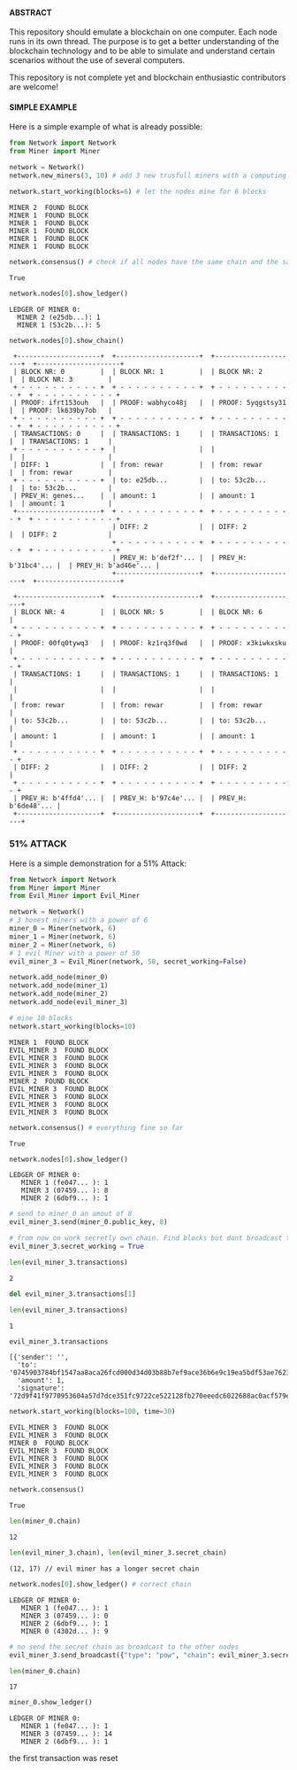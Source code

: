#### ABSTRACT

This repository should emulate a blockchain on one computer.
Each node runs in its own thread. The purpose is to get a better understanding of the blockchain technology and to be 
able to simulate and understand certain scenarios without the use of several computers. 

This repository is not complete yet and blockchain enthusiastic contributors are welcome!



#### SIMPLE EXAMPLE

Here is a simple example of what is already possible:

```python
from Network import Network
from Miner import Miner

network = Network()
network.new_miners(3, 10) # add 3 new trusfull miners with a computing power of 10
```
```python
network.start_working(blocks=6) # let the nodes mine for 6 blocks
```
    MINER 2  FOUND BLOCK
    MINER 1  FOUND BLOCK
    MINER 1  FOUND BLOCK
    MINER 1  FOUND BLOCK
    MINER 1  FOUND BLOCK
    MINER 1  FOUND BLOCK

```python
network.consensus() # check if all nodes have the same chain and the same ledger
```
    True
    
```python
network.nodes[0].show_ledger()
```

    LEDGER OF MINER 0: 
      MINER 2 (e25db...): 1
      MINER 1 (53c2b...): 5
```python
network.nodes[0].show_chain()
```
     +---------------------+  +---------------------+  +---------------------+  +---------------------+
     | BLOCK NR: 0         |  | BLOCK NR: 1         |  | BLOCK NR: 2         |  | BLOCK NR: 3         |
     + - - - - - - - - - - +  + - - - - - - - - - - +  + - - - - - - - - - - +  + - - - - - - - - - - +
     | PROOF: ifrt153ouh   |  | PROOF: wabhyco48j   |  | PROOF: 5yqgstsy31   |  | PROOF: lk639by7ob   |
     + - - - - - - - - - - +  + - - - - - - - - - - +  + - - - - - - - - - - +  + - - - - - - - - - - +
     | TRANSACTIONS: 0     |  | TRANSACTIONS: 1     |  | TRANSACTIONS: 1     |  | TRANSACTIONS: 1     |
     + - - - - - - - - - - +  |                     |  |                     |  |                     |
     | DIFF: 1             |  | from: rewar         |  | from: rewar         |  | from: rewar         |
     + - - - - - - - - - - +  | to: e25db...        |  | to: 53c2b...        |  | to: 53c2b...        |
     | PREV_H: genes...    |  | amount: 1           |  | amount: 1           |  | amount: 1           |
     +---------------------+  + - - - - - - - - - - +  + - - - - - - - - - - +  + - - - - - - - - - - +
                              | DIFF: 2             |  | DIFF: 2             |  | DIFF: 2             |
                              + - - - - - - - - - - +  + - - - - - - - - - - +  + - - - - - - - - - - +
                              | PREV_H: b'def2f'... |  | PREV_H: b'31bc4'... |  | PREV_H: b'ad46e'... |
                              +---------------------+  +---------------------+  +---------------------+
    
     +---------------------+  +---------------------+  +---------------------+
     | BLOCK NR: 4         |  | BLOCK NR: 5         |  | BLOCK NR: 6         |
     + - - - - - - - - - - +  + - - - - - - - - - - +  + - - - - - - - - - - +
     | PROOF: 00fq0tywq3   |  | PROOF: kz1rq3f0wd   |  | PROOF: x3kiwkxsku   |
     + - - - - - - - - - - +  + - - - - - - - - - - +  + - - - - - - - - - - +
     | TRANSACTIONS: 1     |  | TRANSACTIONS: 1     |  | TRANSACTIONS: 1     |
     |                     |  |                     |  |                     |
     | from: rewar         |  | from: rewar         |  | from: rewar         |
     | to: 53c2b...        |  | to: 53c2b...        |  | to: 53c2b...        |
     | amount: 1           |  | amount: 1           |  | amount: 1           |
     + - - - - - - - - - - +  + - - - - - - - - - - +  + - - - - - - - - - - +
     | DIFF: 2             |  | DIFF: 2             |  | DIFF: 2             |
     + - - - - - - - - - - +  + - - - - - - - - - - +  + - - - - - - - - - - +
     | PREV_H: b'4ffd4'... |  | PREV_H: b'97c4e'... |  | PREV_H: b'6de48'... |
     +---------------------+  +---------------------+  +---------------------+


### 51% ATTACK

Here is a simple demonstration for a 51% Attack:


```python
from Network import Network
from Miner import Miner
from Evil_Miner import Evil_Miner

network = Network()
# 3 honest miners with a power of 6
miner_0 = Miner(network, 6) 
miner_1 = Miner(network, 6)
miner_2 = Miner(network, 6)
# 1 evil Miner with a power of 50
evil_miner_3 = Evil_Miner(network, 50, secret_working=False) 

network.add_node(miner_0)
network.add_node(miner_1)
network.add_node(miner_2)
network.add_node(evil_miner_3)

# mine 10 blocks
network.start_working(blocks=10)
```
    MINER 1  FOUND BLOCK
    EVIL_MINER 3  FOUND BLOCK
    EVIL_MINER 3  FOUND BLOCK
    EVIL_MINER 3  FOUND BLOCK
    EVIL_MINER 3  FOUND BLOCK
    MINER 2  FOUND BLOCK
    EVIL_MINER 3  FOUND BLOCK
    EVIL_MINER 3  FOUND BLOCK
    EVIL_MINER 3  FOUND BLOCK
    EVIL_MINER 3  FOUND BLOCK
    
```python
network.consensus() # everything fine so far
```
    True
```python
network.nodes[0].show_ledger()
```
    LEDGER OF MINER 0: 
       MINER 1 (fe047... ): 1
       MINER 3 (07459... ): 8
       MINER 2 (6dbf9... ): 1

```python
# send to miner_0 an amout of 8
evil_miner_3.send(miner_0.public_key, 8)

# from now on work secretly own chain. Find blocks but dont broadcast them
evil_miner_3.secret_working = True

```
```python
len(evil_miner_3.transactions)
```
    2
```python
del evil_miner_3.transactions[1]
```
```python
len(evil_miner_3.transactions)
```
    1
```python
evil_miner_3.transactions
```
    [{'sender': '',
      'to': '0745903784bf1547aa8aca26fcd000d34d03b88b7ef9ace36b6e9c19ea5bdf53ae76233320dc7eea3df98177bc23afcec44a816f8d5ee6f58bd23b0089f3cca5',
      'amount': 1,
      'signature': '72d9f41f9770953604a57d7dce351fc9722ce522128fb270eeedc6022688ac0acf579e99dc6f61c0ac4bc0d503d09a4e27d59d78cc097fd87377480ff611d6a9'}]

```python
network.start_working(blocks=100, time=30)
```
    EVIL_MINER 3  FOUND BLOCK
    EVIL_MINER 3  FOUND BLOCK
    MINER 0  FOUND BLOCK
    EVIL_MINER 3  FOUND BLOCK
    EVIL_MINER 3  FOUND BLOCK
    EVIL_MINER 3  FOUND BLOCK
    EVIL_MINER 3  FOUND BLOCK
 
```python
network.consensus()
```
    True
```python
len(miner_0.chain)
```
    12
```python
len(evil_miner_3.chain), len(evil_miner_3.secret_chain)
```
    (12, 17) // evil miner has a longer secret chain
```python
network.nodes[0].show_ledger() # correct chain
```
    LEDGER OF MINER 0: 
       MINER 1 (fe047... ): 1
       MINER 3 (07459... ): 0
       MINER 2 (6dbf9... ): 1
       MINER 0 (4302d... ): 9   
```python
# no send the secret chain as broadcast to the other nodes
evil_miner_3.send_broadcast({"type": "pow", "chain": evil_miner_3.secret_chain})
```
```python
len(miner_0.chain)
```
    17
```python
miner_0.show_ledger()
```
    LEDGER OF MINER 0: 
       MINER 1 (fe047... ): 1
       MINER 3 (07459... ): 14
       MINER 2 (6dbf9... ): 1
       
the first transaction was reset